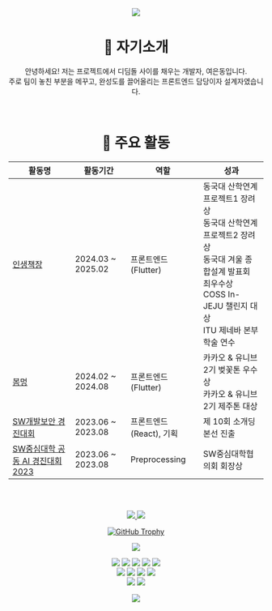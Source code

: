 <p align="center">
  <img src="https://capsule-render.vercel.app/api?type=waving&color=A273FF&height=200&section=header" />
</p>

<h1 align="center">👋 자기소개</h1>
<p align="center">
  안녕하세요! 저는 프로젝트에서 디딤돌 사이를 채우는 개발자, 여은동입니다.
  <br>
  주로 팀이 놓친 부분을 메꾸고, 완성도를 끌어올리는 프론트엔드 담당이자 설계자였습니다.
</p>
<br>

<h1 align="center">🚀 주요 활동</h1>

<table align="center">
  <thead>
    <tr>
      <th>활동명</th>
      <th>활동기간</th>
      <th>역할</th>
      <th>성과</th>
    </tr>
  </thead>
  <tbody>
    <tr>
      <td><a href="https://therapeutic-lifeboat-fd6.notion.site/d4d1d3038c08411da6a9adf93a48eefb">인생책장</a></td>
      <td>2024.03 ~ 2025.02</td>
      <td>프론트엔드(Flutter)</td>
      <td>동국대 산학연계프로젝트1 장려상<br>동국대 산학연계프로젝트2 장려상<br>동국대 겨울 종합설계 발표회 최우수상<br>COSS In-JEJU 챌린지 대상<br>ITU 제네바 본부 학술 연수</td>
    </tr>
    <tr>
      <td><a href="https://therapeutic-lifeboat-fd6.notion.site/96af7c8ced604db2814ca890a44181ba">봄멍</a></td>
      <td>2024.02 ~ 2024.08</td>
      <td>프론트엔드(Flutter)</td>
      <td>카카오 & 유니브 2기 벚꽃톤 우수상<br>카카오 & 유니브 2기 제주톤 대상</td>
    </tr>
    <tr>
      <td><a href="https://therapeutic-lifeboat-fd6.notion.site/ER-SENTINEL-4dff43fc76be45bcadeac1995cd29d09">SW개발보안 경진대회</a></td>
      <td>2023.06 ~ 2023.08</td>
      <td>프론트엔드(React), 기획</td>
      <td>제 10회 소개딩 본선 진출</td>
    </tr>
    <tr>
      <td><a href="https://therapeutic-lifeboat-fd6.notion.site/662377f11b6c4fada782c8868ba744ed">SW중심대학 공동 AI 경진대회 2023</a></td>
      <td>2023.06 ~ 2023.08</td>
      <td>Preprocessing</td>
      <td>SW중심대학협의회 회장상</td>
    </tr>
  </tbody>
</table>

<br>
<h2 align="center"></h2>

<p align="center">
  <a href="https://github.com/anuraghazra/github-readme-stats">
    <img src="https://github-readme-stats.vercel.app/api/top-langs/?username=sillonjeu" />
    <img src="https://github-readme-stats.vercel.app/api?username=sillonjeu" />
</p>

<p align="center">
  <a href="https://github.com/ryo-ma/github-profile-trophy">
    <img src="https://github-profile-trophy.vercel.app/?username=sillonjeu&theme=flat&column=5" alt="GitHub Trophy" />
  </a>
</p>

<p align="center">
  <a href="https://velog.io/@sillonjeu/posts">
    <img src="https://velog-readme-stats.vercel.app/api?name=sillonjeu" />
  </a>
</p>

<p align="center">
  <img src="https://img.shields.io/badge/Java-007396?style=for-the-badge&logo=java&logoColor=white" />
  <img src="https://img.shields.io/badge/JavaScript-F7DF1E?style=for-the-badge&logo=javascript&logoColor=black" />
  <img src="https://img.shields.io/badge/C-A8B9CC?style=for-the-badge&logo=c&logoColor=white" />
  <img src="https://img.shields.io/badge/C++-00599C?style=for-the-badge&logo=cplusplus&logoColor=white" />
  <img src="https://img.shields.io/badge/Dart-0175C2?style=for-the-badge&logo=dart&logoColor=white" />
  <br/>
  <img src="https://img.shields.io/badge/Flutter-02569B?style=for-the-badge&logo=flutter&logoColor=white" />
  <img src="https://img.shields.io/badge/React-61DAFB?style=for-the-badge&logo=react&logoColor=black" />
  <img src="https://img.shields.io/badge/React_Native-61DAFB?style=for-the-badge&logo=react&logoColor=black" />
  <img src="https://img.shields.io/badge/HTML-E34F26?style=for-the-badge&logo=html5&logoColor=white" />
  <br/>
  <img src="https://img.shields.io/badge/Figma-F24E1E?style=for-the-badge&logo=figma&logoColor=white" />
  <img src="https://img.shields.io/badge/Miro%20User-050038?style=for-the-badge&logo=miro&logoColor=white" />
</p>

<p align="center">
  <img src="https://capsule-render.vercel.app/api?type=waving&color=A273FF&height=200&section=footer" />
</p>
